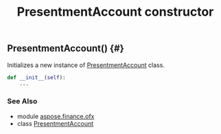 ﻿---
title: PresentmentAccount constructor
second_title: Aspose.Finance for Python via .NET API References
description: 
type: docs
weight: 10
url: /python-net/aspose.finance.ofx/presentmentaccount/__init__/
is_root: false
---

## PresentmentAccount() {#}

Initializes a new instance of [PresentmentAccount](/finance/python-net/aspose.finance.ofx/presentmentaccount) class.



```python
def __init__(self):
    ...
```





### See Also
* module [aspose.finance.ofx](../../)
* class [PresentmentAccount](/finance/python-net/aspose.finance.ofx/presentmentaccount)
